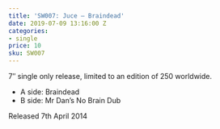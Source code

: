```yaml
---
title: 'SW007: Juce – Braindead'
date: 2019-07-09 13:16:00 Z
categories:
- single
price: 10
sku: SW007
---
```


7″ single only release, limited to an edition of 250 worldwide.

* A side: Braindead
* B side: Mr Dan’s No Brain Dub

Released 7th April 2014